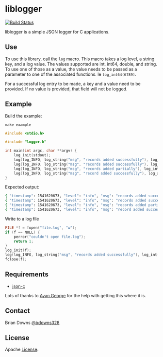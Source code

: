 # liblogger

[![Build Status](https://travis-ci.org/briandowns/liblogger.svg?branch=master)](https://travis-ci.org/briandowns/liblogger)

liblogger is a simple JSON logger for C applications.

## Use

To use this library, call the `log` macro. This macro takes a log level, a string key, and a log value. The values supported are int, int64, double, and string. To use one of those as a value, the value needs to be passed as a parameter to one of the associated functions. Ie `log_int64(6789)`.

For a successful log entry to be made, a key and a value need to be provided. If no value is provided, that field will not be logged.

## Example 

Build the example:

```
make example
```

```c
#include <stdio.h>

#include "logger.h"

int main(int argc, char **argv) {
    log_init(stdout);
    log(log_INFO, log_string("msg", "records added successfully"), log_int("count", 2));
    log(log_INFO, log_string("msg", "records added successfully"), log_int64("count", 9223372036854775807));
    log(log_INFO, log_string("msg", "records added partially"), log_int64("count", 3.14));
    log(log_INFO, log_string("msg", "record added successfully"), log_string("name", "Brian"), log_double("elapsed", 5.76)); 
}
```

Expected output:

```sh
{ "timestamp": 1541620673, "level": "info", "msg": "records added successfully", "count": 2 }
{ "timestamp": 1541620673, "level": "info", "msg": "records added successfully", "count": 9223372036854775807 }
{ "timestamp": 1541620673, "level": "info", "msg": "records added partially", "count": 3 }
{ "timestamp": 1541620673, "level": "info", "msg": "record added successfully", "name": "Brian", "elapsed": 5.7599999999999998 }
```

Write to a log file

```c
FILE *f = fopen("file.log", "w");
if (f == NULL) {
    perror("couldn't open file.log");
    return 1;
}
log_init(f);
log(log_INFO, log_string("msg", "records added successfully"), log_int("count", 2));
fclose(f);
```

## Requirements

* [json-c](https://github.com/json-c/json-c) 

Lots of thanks to [Ayan George](https://github.com/ayang64) for the help with getting this where it is.

## Contact

Brian Downs [@bdowns328](http://twitter.com/bdowns328)

## License

Apache [License](/LICENSE).
